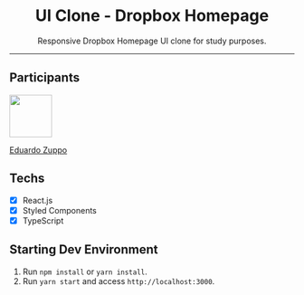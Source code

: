<h1 align="center">
UI Clone - Dropbox Homepage
</h1>

<p align="center">Responsive Dropbox Homepage UI clone for study purposes.</p>

<hr>

## Participants

[<img src="https://avatars.githubusercontent.com/u/69389822?v=4" width="75px;"/>](https://github.com/eduardozuppodev)

[Eduardo Zuppo](https://github.com/eduardozuppodev)

## Techs

- [x] React.js
- [x] Styled Components
- [x] TypeScript

## Starting Dev Environment

1. Run `npm install` or `yarn install`.<br />
2. Run `yarn start` and access `http://localhost:3000`.<br />
